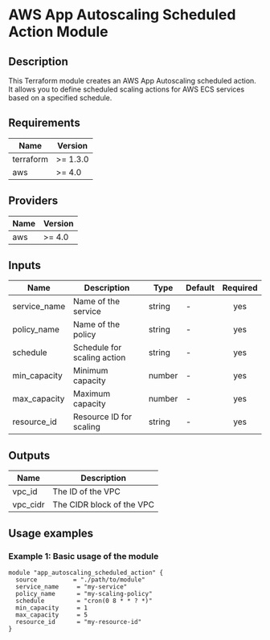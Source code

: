 # AWS App Autoscaling Scheduled Action Module

## Description 

This Terraform module creates an AWS App Autoscaling scheduled action. It allows you to define scheduled scaling actions for AWS ECS services based on a specified schedule.

## Requirements 

| Name | Version | 
|------|---------| 
| terraform | >= 1.3.0 | 
| aws | >= 4.0 | 

## Providers 

| Name | Version | 
|------|---------| 
| aws | >= 4.0 | 

## Inputs 

| Name            | Description                   | Type   | Default | Required | 
|-----------------|-------------------------------|--------|---------|:--------:| 
| service_name    | Name of the service           | string | -       | yes      | 
| policy_name     | Name of the policy            | string | -       | yes      | 
| schedule        | Schedule for scaling action   | string | -       | yes      | 
| min_capacity    | Minimum capacity              | number | -       | yes      | 
| max_capacity    | Maximum capacity              | number | -       | yes      | 
| resource_id     | Resource ID for scaling       | string | -       | yes      | 

## Outputs 

| Name      | Description                      | 
|-----------|----------------------------------| 
| vpc_id    | The ID of the VPC                 | 
| vpc_cidr  | The CIDR block of the VPC         | 

## Usage examples 

### Example 1: Basic usage of the module

```hcl
module "app_autoscaling_scheduled_action" {
  source          = "./path/to/module"
  service_name     = "my-service"
  policy_name      = "my-scaling-policy"
  schedule         = "cron(0 8 * * ? *)"
  min_capacity     = 1
  max_capacity     = 5
  resource_id      = "my-resource-id"
}
```

